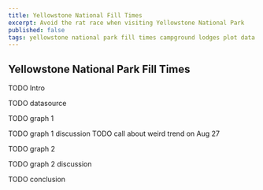 ```yaml
---
title: Yellowstone National Fill Times
excerpt: Avoid the rat race when visiting Yellowstone National Park
published: false
tags: yellowstone national park fill times campground lodges plot data
---
```


Yellowstone National Park Fill Times
------------------------------------

TODO Intro

TODO datasource

TODO graph 1

TODO graph 1 discussion
TODO call about weird trend on Aug 27

TODO graph 2

TODO graph 2 discussion

TODO conclusion
